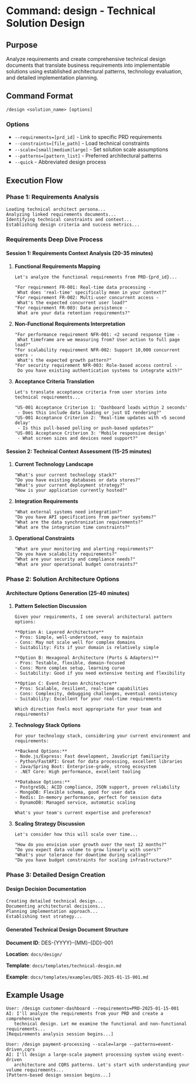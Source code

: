 # Command: design - Technical Solution Design

## Purpose
Analyze requirements and create comprehensive technical design documents that translate business requirements into implementable solutions using established architectural patterns, technology evaluation, and detailed implementation planning.

## Command Format
```
/design <solution_name> [options]
```

### Options
- `--requirements=[prd_id]` - Link to specific PRD requirements
- `--constraints=[file_path]` - Load technical constraints
- `--scale=[small|medium|large]` - Set solution scale assumptions
- `--patterns=[pattern_list]` - Preferred architectural patterns
- `--quick` - Abbreviated design process

## Execution Flow

### Phase 1: Requirements Analysis
```
Loading technical architect persona...
Analyzing linked requirements documents...
Identifying technical constraints and context...
Establishing design criteria and success metrics...
```

### Requirements Deep Dive Process

#### Session 1: Requirements Context Analysis (20-35 minutes)
1. **Functional Requirements Mapping**
   ```
   Let's analyze the functional requirements from PRD-{prd_id}...

   "For requirement FR-001: Real-time data processing -
    What does 'real-time' specifically mean in your context?"
   "For requirement FR-002: Multi-user concurrent access -
    What's the expected concurrent user load?"
   "For requirement FR-003: Data persistence -
    What are your data retention requirements?"
   ```

2. **Non-Functional Requirements Interpretation**
   ```
   "For performance requirement NFR-001: <2 second response time -
    What timeframe are we measuring from? User action to full page load?"
   "For scalability requirement NFR-002: Support 10,000 concurrent users -
    What's the expected growth pattern?"
   "For security requirement NFR-003: Role-based access control -
    Do you have existing authentication systems to integrate with?"
   ```

3. **Acceptance Criteria Translation**
   ```
   Let's translate acceptance criteria from user stories into technical requirements...

   "US-001 Acceptance Criterion 1: 'Dashboard loads within 2 seconds'
    - Does this include data loading or just UI rendering?"
   "US-001 Acceptance Criterion 2: 'Real-time updates with <5 second delay'
    - Is this pull-based polling or push-based updates?"
   "US-001 Acceptance Criterion 3: 'Mobile responsive design'
    - What screen sizes and devices need support?"
   ```

#### Session 2: Technical Context Assessment (15-25 minutes)
1. **Current Technology Landscape**
   ```
   "What's your current technology stack?"
   "Do you have existing databases or data stores?"
   "What's your current deployment strategy?"
   "How is your application currently hosted?"
   ```

2. **Integration Requirements**
   ```
   "What external systems need integration?"
   "Do you have API specifications from partner systems?"
   "What are the data synchronization requirements?"
   "What are the integration time constraints?"
   ```

3. **Operational Constraints**
   ```
   "What are your monitoring and alerting requirements?"
   "Do you have scalability requirements?"
   "What are your security and compliance needs?"
   "What are your operational budget constraints?"
   ```

### Phase 2: Solution Architecture Options

#### Architecture Options Generation (25-40 minutes)
1. **Pattern Selection Discussion**
   ```
   Given your requirements, I see several architectural pattern options:

   **Option A: Layered Architecture**
   - Pros: Simple, well-understood, easy to maintain
   - Cons: May not scale well for complex domains
   - Suitability: Fits if your domain is relatively simple

   **Option B: Hexagonal Architecture (Ports & Adapters)**
   - Pros: Testable, flexible, domain-focused
   - Cons: More complex setup, learning curve
   - Suitability: Good if you need extensive testing and flexibility

   **Option C: Event-Driven Architecture**
   - Pros: Scalable, resilient, real-time capabilities
   - Cons: Complexity, debugging challenges, eventual consistency
   - Suitability: Excellent for your real-time requirements

   Which direction feels most appropriate for your team and requirements?
   ```

2. **Technology Stack Options**
   ```
   For your technology stack, considering your current environment and requirements:

   **Backend Options:**
   - Node.js/Express: Fast development, JavaScript familiarity
   - Python/FastAPI: Great for data processing, excellent libraries
   - Java/Spring Boot: Enterprise-grade, strong ecosystem
   - .NET Core: High performance, excellent tooling

   **Database Options:**
   - PostgreSQL: ACID compliance, JSON support, proven reliability
   - MongoDB: Flexible schema, good for user data
   - Redis: In-memory performance, perfect for session data
   - DynamoDB: Managed service, automatic scaling

   What's your team's current expertise and preference?
   ```

3. **Scaling Strategy Discussion**
   ```
   Let's consider how this will scale over time...

   "How do you envision user growth over the next 12 months?"
   "Do you expect data volume to grow linearly with users?"
   "What's your tolerance for downtime during scaling?"
   "Do you have budget constraints for scaling infrastructure?"
   ```

### Phase 3: Detailed Design Creation

#### Design Decision Documentation
```
Creating detailed technical design...
Documenting architectural decisions...
Planning implementation approach...
Establishing test strategy...
```

#### Generated Technical Design Document Structure

**Document ID**: DES-{YYYY}-{MM}-{DD}-001

**Location**: `docs/design/`

**Template**: `docs/templates/technical-desgin.md`

**Example**: `docs/templates/examples/DES-2025-01-15-001.md`


## Example Usage
```
User: /design customer-dashboard --requirements=PRD-2025-01-15-001
AI: I'll analyze the requirements from your PRD and create a comprehensive
   technical design. Let me examine the functional and non-functional requirements...
[Requirements analysis session begins...]

User: /design payment-processing --scale=large --patterns=event-driven,cqrs
AI: I'll design a large-scale payment processing system using event-driven
   architecture and CQRS patterns. Let's start with understanding your volume requirements...
[Pattern-based design session begins...]
```